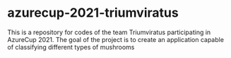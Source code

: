 # azurecup-2021-triumviratus
This is a repository for codes of the team Triumviratus participating in AzureCup 2021. The goal of the project is to create an application capable of classifying different types of mushrooms
